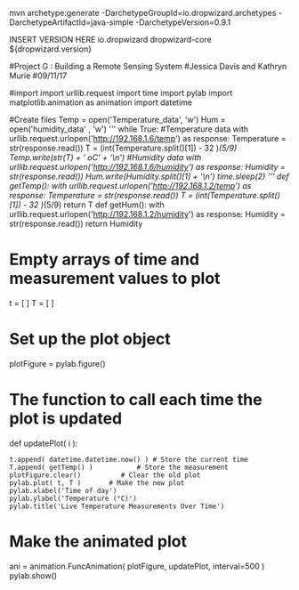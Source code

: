 mvn archetype:generate -DarchetypeGroupId=io.dropwizard.archetypes -DarchetypeArtifactId=java-simple -DarchetypeVersion=0.9.1

<properties>
    <dropwizard.version>INSERT VERSION HERE</dropwizard.version>
</properties>

<dependencies>
    <dependency>
        <groupId>io.dropwizard</groupId>
        <artifactId>dropwizard-core</artifactId>
        <version>${dropwizard.version}</version>
    </dependency>
</dependencies>

#Project G : Building a Remote Sensing System
#Jessica Davis and Kathryn Murie 
#09/11/17

#import 
import urllib.request
import time
import pylab
import matplotlib.animation as animation
import datetime

#Create files 
Temp = open('Temperature_data', 'w') 
Hum = open('humidity_data' , 'w')
'''
while True: 
	#Temperature data 
	with urllib.request.urlopen('http://192.168.1.6/temp') as response:
		Temperature = str(response.read())
		T = (int(Temperature.split()[1]) - 32 )*(5/9)
		Temp.write(str(T) + ' oC' + '\n')
	#Humidity data 
	with urllib.request.urlopen('http://192.168.1.6/humidity') as response:
		Humidity = str(response.read())
		Hum.write(Humidity.split()[1] + '\n')
		time.sleep(2) 
'''
def getTemp():
	with urllib.request.urlopen('http://192.168.1.2/temp') as response:
		Temperature = str(response.read())
		T = (int(Temperature.split()[1]) - 32 )*(5/9)
	return T
def getHum():
	with urllib.request.urlopen('http://192.168.1.2/humidity') as response:
		Humidity = str(response.read())
	return Humidity 
	
# Empty arrays of time and measurement values to plot
t = [ ]
T = [ ]

# Set up the plot object
plotFigure = pylab.figure()
# The function to call each time the plot is updated
def updatePlot( i ):
    
    t.append( datetime.datetime.now() ) # Store the current time
    T.append( getTemp() )           # Store the measurement
    plotFigure.clear()          # Clear the old plot
    pylab.plot( t, T )       # Make the new plot
    pylab.xlabel('Time of day')
    pylab.ylabel('Temperature (°C)')
    pylab.title('Live Temperature Measurements Over Time')

# Make the animated plot
ani = animation.FuncAnimation( plotFigure, updatePlot, interval=500 )
pylab.show()

